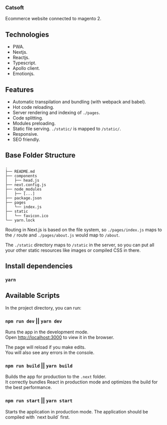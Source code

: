 ### Catsoft

Ecommerce website connected to magento 2.

## Technologies

- PWA.
- Nextjs.
- Reactjs.
- Typescript.
- Apollo client.
- Emotionjs.

## Features

- Automatic transpilation and bundling (with webpack and babel).
- Hot code reloading.
- Server rendering and indexing of `./pages`.
- Code splitting.
- Modules preloading.
- Static file serving. `./static/` is mapped to `/static/`.
- Responsive.
- SEO friendly.

## Base Folder Structure

```
.
├── README.md
├── components
│   ├── head.js
├── next.config.js
├── node_modules
│   ├── [...]
├── package.json
├── pages
│   └── index.js
├── static
│   └── favicon.ico
└── yarn.lock
```

Routing in Next.js is based on the file system, so `./pages/index.js` maps to the `/` route and
`./pages/about.js` would map to `/about`.

The `./static` directory maps to `/static` in the server, so you can put all your
other static resources like images or compiled CSS in there.

## Install dependencies

### `yarn`

## Available Scripts

In the project directory, you can run:

### `npm run dev` || `yarn dev`

Runs the app in the development mode.<br>
Open [http://localhost:3000](http://localhost:3000) to view it in the browser.

The page will reload if you make edits.<br>
You will also see any errors in the console.

### `npm run build` || `yarn build`

Builds the app for production to the `.next` folder.<br>
It correctly bundles React in production mode and optimizes the build for the best performance.

### `npm run start` || `yarn start`

Starts the application in production mode.
The application should be compiled with \`next build\` first.
